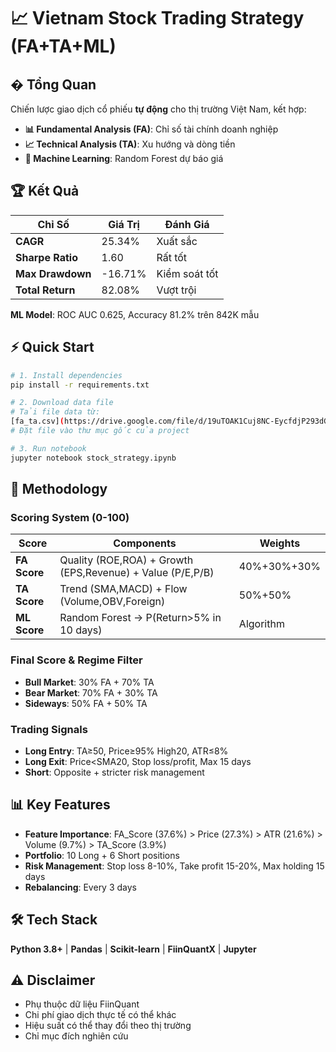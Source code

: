 # 📈 Vietnam Stock Trading Strategy (FA+TA+ML)

## � Tổng Quan

Chiến lược giao dịch cổ phiếu **tự động** cho thị trường Việt Nam, kết hợp:
- **📊 Fundamental Analysis (FA)**: Chỉ số tài chính doanh nghiệp
- **📈 Technical Analysis (TA)**: Xu hướng và dòng tiền
- **🤖 Machine Learning**: Random Forest dự báo giá

## 🏆 Kết Quả

| Chỉ Số | Giá Trị | Đánh Giá |
|---------|---------|----------|
| **CAGR** | 25.34% | Xuất sắc |
| **Sharpe Ratio** | 1.60 | Rất tốt |
| **Max Drawdown** | -16.71% | Kiểm soát tốt |
| **Total Return** | 82.08% | Vượt trội |

**ML Model**: ROC AUC 0.625, Accuracy 81.2% trên 842K mẫu

## ⚡ Quick Start

```bash
# 1. Install dependencies
pip install -r requirements.txt

# 2. Download data file
# Tải file data từ: 
[fa_ta.csv](https://drive.google.com/file/d/19uTOAK1Cuj8NC-EycfdjP293dGVu_oXz/view?usp=drive_link)
# Đặt file vào thư mục gốc của project

# 3. Run notebook
jupyter notebook stock_strategy.ipynb
```

## 🧠 Methodology

### Scoring System (0-100)
| Score | Components | Weights |
|-------|------------|---------|
| **FA Score** | Quality (ROE,ROA) + Growth (EPS,Revenue) + Value (P/E,P/B) | 40%+30%+30% |
| **TA Score** | Trend (SMA,MACD) + Flow (Volume,OBV,Foreign) | 50%+50% |
| **ML Score** | Random Forest → P(Return>5% in 10 days) | Algorithm |

### Final Score & Regime Filter
- **Bull Market**: 30% FA + 70% TA
- **Bear Market**: 70% FA + 30% TA  
- **Sideways**: 50% FA + 50% TA

### Trading Signals
- **Long Entry**: TA≥50, Price≥95% High20, ATR≤8%
- **Long Exit**: Price<SMA20, Stop loss/profit, Max 15 days
- **Short**: Opposite + stricter risk management

## 📊 Key Features

- **Feature Importance**: FA_Score (37.6%) > Price (27.3%) > ATR (21.6%) > Volume (9.7%) > TA_Score (3.9%)
- **Portfolio**: 10 Long + 6 Short positions
- **Risk Management**: Stop loss 8-10%, Take profit 15-20%, Max holding 15 days
- **Rebalancing**: Every 3 days

## 🛠️ Tech Stack

**Python 3.8+** | **Pandas** | **Scikit-learn** | **FiinQuantX** | **Jupyter**

## ⚠️ Disclaimer

- Phụ thuộc dữ liệu FiinQuant
- Chi phí giao dịch thực tế có thể khác
- Hiệu suất có thể thay đổi theo thị trường
- Chỉ mục đích nghiên cứu

